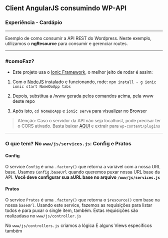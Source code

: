 ## Client AngularJS consumindo WP-API
### Experiência - Cardápio
---
Exemplo de como consumir a API REST do Wordpress. Neste exemplo, utilizamos o **ngResource** para consumir e gerenciar routes.

---
### #comoFaz?
- Este projeto usa o [Ionic Framework](http://ionicframework.com), o melhor jeito de rodar é assim:
1. Com o [NodeJS](http://nodejs.org/) instalado e funcionando, rode: 
`npm install - g ionic`
`ionic start NomeDoApp tabs`

2. Depois, substitua a /www gerada pelos comandos acima, pela www deste repo

3. Após isto, `cd NomeDoApp` e `ionic serve` para visualizar no Browser

> Atenção: Caso o servidor da API não seja localhost, pode precisar ter o CORS ativado. Basta baixar [AQUI](https://github.com/thenbrent/WP-API-CORS) e extrair para `wp-content/plugins`

---
### O que tem? No `www/js/services.js`: **Config** e **Pratos**

#### Config
O service `Config` é uma `.factory()` que retorna a variável com a nossa URL base. Usamos `Config.baseUrl` quando queremos puxar nossa URL base da API. 
**Você deve configurar sua aURL base no arquivo `/www/js/services.js`**

#### Pratos
O service `Pratos` é uma `.factory()` que retorna o `$resource()` com base na nossa `baseUrl`. Usando este service, fazemos as requisições para listar todos e para puxar o single item, também. Estas requisições são realizadasa no `www/js/controller.js`

No `www/js/controllers.js` criamos a lógica
E alguns Views especificos também